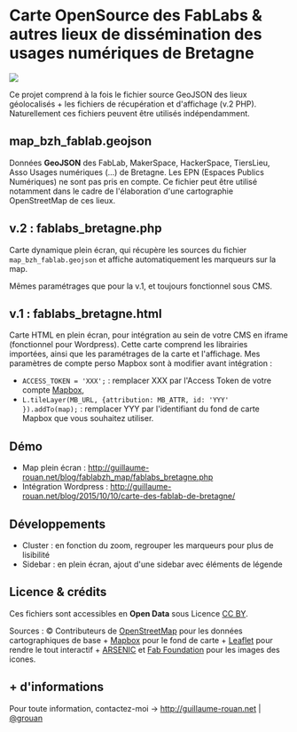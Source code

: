 # Carte OpenSource des FabLabs & autres lieux de dissémination des usages numériques de Bretagne
<img src="http://guillaume-rouan.net/blog/wp-content/uploads/2016/02/fablabzh_map.png" />

Ce projet comprend à la fois le fichier source GeoJSON des lieux géolocalisés + les fichiers de récupération et d'affichage (v.2 PHP). Naturellement ces fichiers peuvent être utilisés indépendamment.

## map_bzh_fablab.geojson
Données <b>GeoJSON</b> des FabLab, MakerSpace, HackerSpace, TiersLieu, Asso Usages numériques (...) de Bretagne.
Les EPN (Espaces Publics Numériques) ne sont pas pris en compte. Ce fichier peut être utilisé notamment dans le cadre de l'élaboration d'une cartographie OpenStreetMap de ces lieux.

## v.2 : fablabs_bretagne.php
Carte dynamique plein écran, qui récupère les sources du fichier <code>map_bzh_fablab.geojson</code> et affiche automatiquement les marqueurs sur la map.

Mêmes paramétrages que pour la v.1, et toujours fonctionnel sous CMS.

## v.1 : fablabs_bretagne.html
Carte HTML en plein écran, pour intégration au sein de votre CMS en iframe (fonctionnel pour Wordpress). Cette carte comprend les librairies importées, ainsi que les paramétrages de la carte et l'affichage.
Mes paramètres de compte perso Mapbox sont à modifier avant intégration :
- <code>ACCESS_TOKEN = 'XXX';</code> : remplacer XXX par l'Access Token de votre compte <a href="http://www.mapbox.com/" target="_blank">Mapbox</a>,
- <code>L.tileLayer(MB_URL, {attribution: MB_ATTR, id: 'YYY' }).addTo(map);</code> : remplacer YYY par l'identifiant du fond de carte Mapbox que vous souhaitez utiliser.

## Démo
- Map plein écran : <a href="http://guillaume-rouan.net/blog/fablabzh_map/fablabs_bretagne.php" target="_blank">http://guillaume-rouan.net/blog/fablabzh_map/fablabs_bretagne.php</a>
- Intégration Wordpress : <a href="http://guillaume-rouan.net/blog/2015/10/10/carte-des-fablab-de-bretagne/" target="_blank">http://guillaume-rouan.net/blog/2015/10/10/carte-des-fablab-de-bretagne/</a>

## Développements
- Cluster : en fonction du zoom, regrouper les marqueurs pour plus de lisibilité
- Sidebar : en plein écran, ajout d'une sidebar avec éléments de légende

## Licence & crédits
Ces fichiers sont accessibles en <b>Open Data</b> sous Licence <a href="http://creativecommons.org/licenses/by/4.0/" target="_blank">CC BY</a>.

Sources : &copy; Contributeurs de <a href="http://openstreetmap.org" target="_blank">OpenStreetMap</a> pour les données cartographiques de base + <a href="http://www.mapbox.com" target="_blank">Mapbox</a> pour le fond de carte + <a href="http://leafletjs.com/" target="_blank">Leaflet</a> pour rendre le tout interactif + <a href="http://arsenicpaca.fr/iconotheque-mediation-numerique/" target="_blank">ARSENIC</a> et <a href="http://www.fabfoundation.org" target="_blank">Fab Foundation</a> pour les images des icones.

## + d'informations
Pour toute information, contactez-moi &rarr; <a href="http://guillaume-rouan.net" target="_blank">http://guillaume-rouan.net</a> | <a href="http://twitter.com/grouan" target="_blank">@grouan</a>
